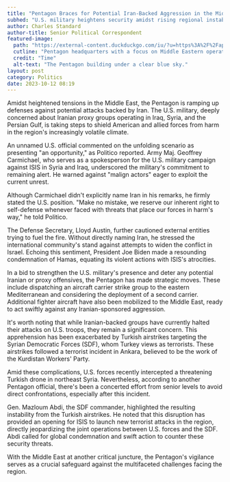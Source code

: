 ```yaml
---
title: "Pentagon Braces for Potential Iran-Backed Aggression in the Middle East"
subhed: "U.S. military heightens security amidst rising regional instability and the threat from 'malign actors'."
author: Charles Standard
author-title: Senior Political Correspondent
featured-image: 
  path: "https://external-content.duckduckgo.com/iu/?u=https%3A%2F%2Fapi.time.com%2Fwp-content%2Fuploads%2F2015%2F01%2Fpentagon-washington-dc.jpg&f=1&nofb=1&ipt=439cc93c11bb78d11e700ce1940782b1b1bec94b3fc4bed2855b84763760b884&ipo=images"
  cutline: "Pentagon headquarters with a focus on Middle Eastern operations."
  credit: "Time"
  alt-text: "The Pentagon building under a clear blue sky."
layout: post
category: Politics
date: 2023-10-12 08:19
---
```


Amidst heightened tensions in the Middle East, the Pentagon is ramping up defenses against potential attacks backed by Iran. The U.S. military, deeply concerned about Iranian proxy groups operating in Iraq, Syria, and the Persian Gulf, is taking steps to shield American and allied forces from harm in the region's increasingly volatile climate.

An unnamed U.S. official commented on the unfolding scenario as presenting "an opportunity," as Politico reported. Army Maj. Geoffrey Carmichael, who serves as a spokesperson for the U.S. military campaign against ISIS in Syria and Iraq, underscored the military's commitment to remaining alert. He warned against "malign actors" eager to exploit the current unrest.

Although Carmichael didn't explicitly name Iran in his remarks, he firmly stated the U.S. position. "Make no mistake, we reserve our inherent right to self-defense whenever faced with threats that place our forces in harm's way," he told Politico.

The Defense Secretary, Lloyd Austin, further cautioned external entities trying to fuel the fire. Without directly naming Iran, he stressed the international community's stand against attempts to widen the conflict in Israel. Echoing this sentiment, President Joe Biden made a resounding condemnation of Hamas, equating its violent actions with ISIS's atrocities.

In a bid to strengthen the U.S. military's presence and deter any potential Iranian or proxy offensives, the Pentagon has made strategic moves. These include dispatching an aircraft carrier strike group to the eastern Mediterranean and considering the deployment of a second carrier. Additional fighter aircraft have also been mobilized to the Middle East, ready to act swiftly against any Iranian-sponsored aggression.

It's worth noting that while Iranian-backed groups have currently halted their attacks on U.S. troops, they remain a significant concern. This apprehension has been exacerbated by Turkish airstrikes targeting the Syrian Democratic Forces (SDF), whom Turkey views as terrorists. These airstrikes followed a terrorist incident in Ankara, believed to be the work of the Kurdistan Workers' Party.

Amid these complications, U.S. forces recently intercepted a threatening Turkish drone in northeast Syria. Nevertheless, according to another Pentagon official, there's been a concerted effort from senior levels to avoid direct confrontations, especially after this incident.

Gen. Mazloum Abdi, the SDF commander, highlighted the resulting instability from the Turkish airstrikes. He noted that this disruption has provided an opening for ISIS to launch new terrorist attacks in the region, directly jeopardizing the joint operations between U.S. forces and the SDF. Abdi called for global condemnation and swift action to counter these security threats.

With the Middle East at another critical juncture, the Pentagon's vigilance serves as a crucial safeguard against the multifaceted challenges facing the region.
